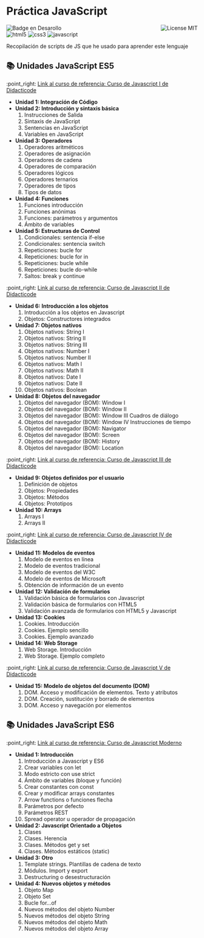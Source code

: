 <h1>Práctica JavaScript</h1>

![Badge en Desarollo](https://img.shields.io/badge/STATUS-EN%20DESAROLLO-green)
<img align="right" alt="License MIT" src="https://img.shields.io/badge/LICENSE-MIT-green" /> <br/>
<img alt="html5" src="https://img.shields.io/badge/-HTML5-E34F26?style=flat-square&logo=html5&logoColor=white" />
<img alt="css3" src="https://img.shields.io/badge/-CSS3-1572B6?style=flat-square&logo=css3&logoColor=white" />
<img alt="javascript" src="https://img.shields.io/badge/-JavaScript-F7DF1E?style=flat-square&logo=javascript&logoColor=black" />

Recopilación de scripts de JS que he usado para aprender este lenguaje

<h2>📚 Unidades JavaScript ES5</h2>
    :point_right: <a href="https://didacticode.com/curso/curso-javascript/">Link al curso de referencia: Curso de Javascript
        I de
        Didacticode</a>
    <ul>
        <li><b>Unidad 1: Integración de Código</b></li>
        <li><b>Unidad 2: Introducción y sintaxis básica</b>
            <ol type="1">
                <li>Instrucciones de Salida</li>
                <li>Sintaxis de JavaScript</li>
                <li>Sentencias en JavaScript</li>
                <li>Variables en JavaScript</li>
            </ol>
        </li>
        <li><b>Unidad 3: Operadores</b>
            <ol type="1">
                <li>Operadores aritméticos</li>
                <li>Operadores de asignación</li>
                <li>Operadores de cadena</li>
                <li>Operadores de comparación</li>
                <li>Operadores lógicos</li>
                <li>Operadores ternarios</li>
                <li>Operadores de tipos</li>
                <li>Tipos de datos</li>
            </ol>
        </li>
        <li><b>Unidad 4: Funciones</b>
            <ol type="1">
                <li>Funciones introducción</li>
                <li>Funciones anónimas</li>
                <li>Funciones: parámetros y argumentos</li>
                <li>Ámbito de variables</li>
            </ol>
        </li>
        <li><b>Unidad 5: Estructuras de Control</b>
            <ol type="1">
                <li>Condicionales: sentencia if-else</li>
                <li>Condicionales: sentencia switch</li>
                <li>Repeticiones: bucle for</li>
                <li>Repeticiones: bucle for in</li>
                <li>Repeticiones: bucle while</li>
                <li>Repeticiones: bucle do-while</li>
                <li>Saltos: break y continue</li>
            </ol>
        </li>
    </ul>
    :point_right: <a href="https://didacticode.com/curso/curso-javascript-2/">Link al curso de referencia: Curso de
        Javascript II de
        Didacticode</a>
    <ul>
        <li><b>Unidad 6: Introducción a los objetos</b>
            <ol type="1">
                <li>Introducción a los objetos en Javascript</li>
                <li>Objetos: Constructores integrados</li>
            </ol>
        </li>
        <li><b>Unidad 7: Objetos nativos</b>
            <ol type="1">
                <li>Objetos nativos: String I</li>
                <li>Objetos nativos: String II</li>
                <li>Objetos nativos: String III</li>
                <li>Objetos nativos: Number I</li>
                <li>Objetos nativos: Number II</li>
                <li>Objetos nativos: Math I</li>
                <li>Objetos nativos: Math II</li>
                <li>Objetos nativos: Date I</li>
                <li>Objetos nativos: Date II</li>
                <li>Objetos nativos: Boolean</li>
            </ol>
        </li>
        <li><b>Unidad 8: Objetos del navegador</b>
            <ol type="1">
                <li>Objetos del navegador (BOM): Window I</li>
                <li>Objetos del navegador (BOM): Window II</li>
                <li>Objetos del navegador (BOM): Window III Cuadros de diálogo</li>
                <li>Objetos del navegador (BOM): Window IV Instrucciones de tiempo</li>
                <li>Objetos del navegador (BOM): Navigator</li>
                <li>Objetos del navegador (BOM): Screen</li>
                <li>Objetos del navegador (BOM): History</li>
                <li>Objetos del navegador (BOM): Location</li>
            </ol>
        </li>
    </ul>
    :point_right: <a href="https:https://didacticode.com/curso/curso-javascript-3/">Link al curso de referencia: Curso de
        Javascript III de
        Didacticode</a>
    <ul>
        <li><b>Unidad 9: Objetos definidos por el usuario</b>
            <ol type="1">
                <li>Definición de objetos</li>
                <li>Objetos: Propiedades</li>
                <li>Objetos: Métodos</li>
                <li>Objetos: Prototipos</li>
            </ol>
        </li>
        <li><b>Unidad 10: Arrays</b>
            <ol type="1">
                <li>Arrays I</li>
                <li>Arrays II</li>
            </ol>
        </li>
    </ul>
    :point_right: <a href="https:https://didacticode.com/curso/curso-javascript-4/">Link al curso de referencia: Curso de
        Javascript IV de
        Didacticode</a>
    <ul>
        <li><b>Unidad 11: Modelos de eventos</b>
            <ol type="1">
                <li>Modelo de eventos en línea</li>
                <li>Modelo de eventos tradicional</li>
                <li>Modelo de eventos del W3C</li>
                <li>Modelo de eventos de Microsoft</li>
                <li>Obtención de información de un evento</li>
            </ol>
        </li>
        <li><b>Unidad 12: Validación de formularios</b>
            <ol type="1">
                <li>Validación básica de formularios con Javascript</li>
                <li>Validación básica de formularios con HTML5</li>
                <li>Validación avanzada de formularios con HTML5 y Javascript</li>
            </ol>
        </li>
        <li>
            <b>Unidad 13: Cookies</b>
            <ol type="1">
                <li>Cookies. Introducción</li>
                <li>Cookies. Ejemplo sencillo</li>
                <li>Cookies. Ejemplo avanzado</li>
            </ol>
        </li>
        <li><b>Unidad 14: Web Storage</b>
            <ol type="1">
                <li>Web Storage. Introducción</li>
                <li>Web Storage. Ejemplo completo</li>
            </ol>
        </li>
    </ul>
    :point_right: <a href="https:https://didacticode.com/curso/curso-javascript-5/">Link al curso de referencia: Curso de
        Javascript V de
        Didacticode</a>
    <ul>
        <li><b>Unidad 15: Modelo de objetos del documento (DOM)</b>
            <ol type="1">
                <li>DOM. Acceso y modificación de elementos. Texto y atributos</li>
                <li>DOM. Creación, sustitución y borrado de elementos</li>
                <li>DOM. Acceso y navegación por elementos</li>
            </ol>
        </li>
    </ul>
    <h2>📚 Unidades JavaScript ES6</h2>
    :point_right:
    <a href="https://didacticode.com/curso/curso-javascript-es6/">Link al curso de referencia: Curso de Javascript
        Moderno</a>
    <ul>
        <li>
            <b>Unidad 1: Introducción</b>
            <ol type="1">
                <li>Introducción a Javascript y ES6</li>
                <li>Crear variables con let</li>
                <li>Modo estricto con use strict</li>
                <li>Ámbito de variables (bloque y función)</li>
                <li>Crear constantes con const</li>
                <li>Crear y modificar arrays constantes</li>
                <li>Arrow functions o funciones flecha</li>
                <li>Parámetros por defecto</li>
                <li>Parámetros REST</li>
                <li>Spread operator u operador de propagación</li>
            </ol>
        </li>
        <li>
            <b>Unidad 2: Javascript Orientado a Objetos</b>
            <ol type="1">
                <li>Clases</li>
                <li>Clases. Herencia</li>
                <li>Clases. Métodos get y set</li>
                <li>Clases. Métodos estáticos (static)</li>
            </ol>
        </li>
        <li>
            <b>Unidad 3: Otro</b>
            <ol type="1">
                <li>Template strings. Plantillas de cadena de texto</li>
                <li>Módulos. Import y export</li>
                <li>Destructuring o desestructuración</li>
            </ol>
        </li>
        <li>
            <b>Unidad 4: Nuevos objetos y métodos</b>
            <ol type="1">
                <li>Objeto Map</li>
                <li>Objeto Set</li>
                <li>Bucle for…of</li>
                <li>Nuevos métodos del objeto Number</li>
                <li>Nuevos métodos del objeto String</li>
                <li>Nuevos métodos del objeto Math</li>
                <li>Nuevos métodos del objeto Array</li>
            </ol>
        </li>
    </ul>
